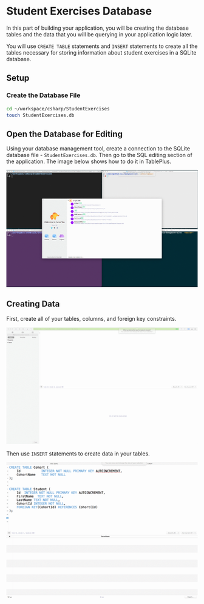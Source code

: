 # Student Exercises Database

In this part of building your application, you will be creating the database tables and the data that you will be querying in your application logic later.

You will use `CREATE TABLE` statements and `INSERT` statements to create all the tables necessary for storing information about student exercises in a SQLite database.

## Setup

### Create the Database File

```sh
cd ~/workspace/csharp/StudentExercises
touch StudentExercises.db
```

## Open the Database for Editing

Using your database management tool, create a connection to the SQLite database file - `StudentExercises.db`. Then go to the SQL editing section of the application. The image below shows how to do it in TablePlus.

![connect to database](./images/L9ayf4d1NY.gif)


## Creating Data

First, create all of your tables, columns, and foreign key constraints.

![create cohort and student tables](./images/UoswBBSisf.gif)

Then use `INSERT` statements to create data in your tables.

![insert cohort data](./images/JA6zqJ8WAq.gif)

